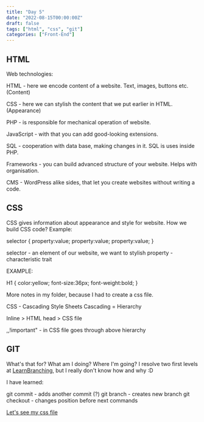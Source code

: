 ```yaml
---
title: "Day 5"
date: "2022-08-15T00:00:00Z"
draft: false
tags: ["html", "css", "git"]
categories: ["Front-End"]
---
```


## HTML

Web technologies:

HTML - here we encode content of a website. Text, images, buttons etc. (Content)

CSS - here we can stylish the content that we put earlier in HTML. (Appearance)

PHP - is responsible for mechanical operation of website.

JavaScript - with that you can add good-looking extensions.

SQL - cooperation with data base, making changes in it. SQL is uses inside PHP.

Frameworks - you can build advanced structure of your website. Helps with organisation.

CMS - WordPress alike sides, that let you create websites without writing a code.

## CSS

CSS gives information about appearance and style for website.
How we build CSS code? Example:

selector
{
    property:value;
    property:value;
    property:value;
}

selector - an element of our website, we want to stylish
property - characteristic trait

EXAMPLE:

H1
{
    color:yellow;
    font-size:36px;
    font-weight:bold;
}

More notes in my folder, because I had to create a css file.

CSS - Cascading Style Sheets
Cascading = Hierarchy

Inline > HTML head > CSS file

,,!important" - in CSS file goes through above hierarchy

## GIT

What's that for? What am I doing? Where I'm going?
I resolve two first levels at [LearnBranching](https://learngitbranching.js.org/?locale=pl "LearnBranching"), but I really don't know how and why :D

I have learned:

git commit - adds another commit (?)
git branch - creates new branch
git checkout - changes position before next commands

[Let's see my css file](https://github.com/Szymonbaczek/quickstart/blob/main/content/study-files/005css.css "css for today")